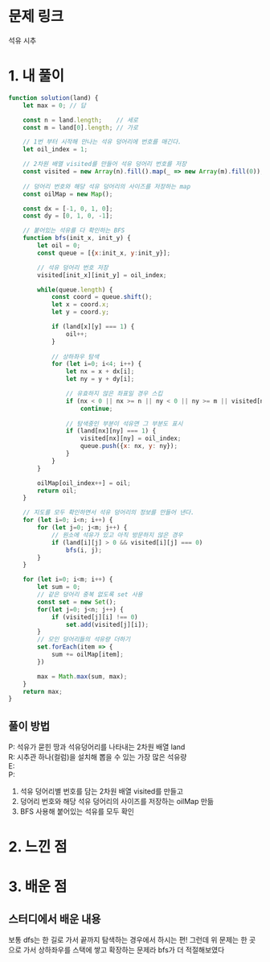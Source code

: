 # 문제 링크

석유 시추

# 1. 내 풀이

```javascript
function solution(land) {
    let max = 0; // 답

    const n = land.length;    // 세로
    const m = land[0].length; // 가로

    // 1번 부터 시작해 만나는 석유 덩어리에 번호를 매긴다.
    let oil_index = 1;

    // 2차원 배열 visited를 만들어 석유 덩어리 번호를 저장
    const visited = new Array(n).fill().map(_ => new Array(m).fill(0));
    
    // 덩어리 번호와 해당 석유 덩어리의 사이즈를 저장하는 map
    const oilMap = new Map();

    const dx = [-1, 0, 1, 0];
    const dy = [0, 1, 0, -1];

    // 붙어있는 석유를 다 확인하는 BFS
    function bfs(init_x, init_y) {
        let oil = 0;
        const queue = [{x:init_x, y:init_y}];

        // 석유 덩어리 번호 저장
        visited[init_x][init_y] = oil_index;

        while(queue.length) {
            const coord = queue.shift();
            let x = coord.x;
            let y = coord.y;

            if (land[x][y] === 1) {
                oil++;
            }
            
            // 상하좌우 탐색
            for (let i=0; i<4; i++) {
                let nx = x + dx[i];
                let ny = y + dy[i];

                // 유효하지 않은 좌표일 경우 스킵
                if (nx < 0 || nx >= n || ny < 0 || ny >= m || visited[nx][ny]) 
                    continue;
                
                // 탐색중인 부분이 석유면 그 부분도 표시
                if (land[nx][ny] === 1) {
                    visited[nx][ny] = oil_index;
                    queue.push({x: nx, y: ny});
                }
            }
        }

        oilMap[oil_index++] = oil;
        return oil;
    }

    // 지도를 모두 확인하면서 석유 덩어리의 정보를 만들어 낸다.
    for (let i=0; i<n; i++) {
        for (let j=0; j<m; j++) {
            // 원소에 석유가 있고 아직 방문하지 않은 경우
            if (land[i][j] > 0 && visited[i][j] === 0) 
                bfs(i, j);
        }
    }

    for (let i=0; i<m; i++) {
        let sum = 0;
        // 같은 덩어리 중복 없도록 set 사용
        const set = new Set();
        for(let j=0; j<n; j++) {
            if (visited[j][i] !== 0) 
                set.add(visited[j][i]);
        }
        // 모인 덩어리들의 석유량 더하기
        set.forEach(item => {
            sum += oilMap[item];
        })

        max = Math.max(sum, max);
    }
    return max;
}
```

## 풀이 방법
P: 석유가 묻힌 땅과 석유덩어리를 나타내는 2차원 배열 land  
R: 시추관 하나(컬럼)을 설치해 뽑을 수 있는 가장 많은 석유량  
E:  
P:

1. 석유 덩어리별 번호를 담는 2차원 배열 visited를 만들고
2. 덩어리 번호와 해당 석유 덩어리의 사이즈를 저장하는 oilMap 만듦
3. BFS 사용해 붙어있는 석유를 모두 확인

# 2. 느낀 점


# 3. 배운 점

## 스터디에서 배운 내용

보통 dfs는 한 길로 가서 끝까지 탐색하는 경우에서 하시는 편!
그런데 위 문제는 한 곳으로 가서 상하좌우를 스택에 쌓고 확장하는 문제라 bfs가 더 적절해보였다